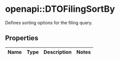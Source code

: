# openapi::DTOFilingSortBy

Defines sorting options for the filing query.

## Properties
Name | Type | Description | Notes
------------ | ------------- | ------------- | -------------


